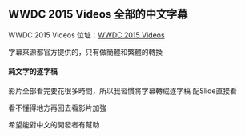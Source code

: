 ## WWDC 2015 Videos 全部的中文字幕

WWDC 2015 Videos 位址：[WWDC 2015 Videos](https://developer.apple.com/videos/wwdc2015/)

字幕來源都官方提供的，只有做簡體和繁體的轉換



#### 純文字的逐字稿

影片全部看完要花很多時間，所以我習慣將字幕轉成逐字稿 配Slide直接看

看不懂得地方再回去看影片加強



希望能對中文的開發者有幫助